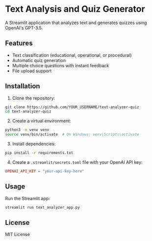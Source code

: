 # Text Analysis and Quiz Generator

A Streamlit application that analyzes text and generates quizzes using OpenAI's GPT-3.5.

## Features

- Text classification (educational, operational, or procedural)
- Automatic quiz generation
- Multiple choice questions with instant feedback
- File upload support

## Installation

1. Clone the repository:
```bash
git clone https://github.com/YOUR_USERNAME/text-analyzer-quiz
cd text-analyzer-quiz
```

2. Create a virtual environment:
```bash
python3 -m venv venv
source venv/bin/activate  # On Windows: venv\Scripts\activate
```

3. Install dependencies:
```bash
pip install -r requirements.txt
```

4. Create a `.streamlit/secrets.toml` file with your OpenAI API key:
```toml
OPENAI_API_KEY = "your-api-key-here"
```

## Usage

Run the Streamlit app:
```bash
streamlit run text_analyzer_app.py
```

## License

MIT License
